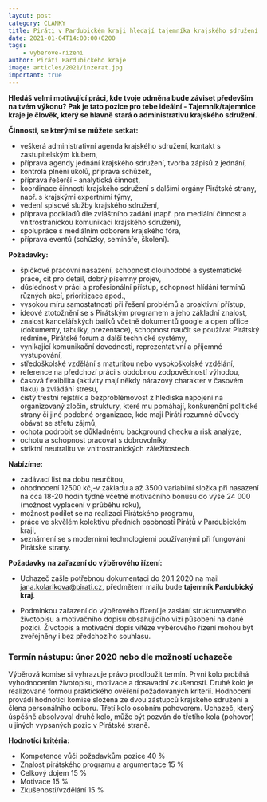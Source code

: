 ```yaml
---
layout: post
category: CLANKY
title: Piráti v Pardubickém kraji hledají tajemníka krajského sdružení
date: 2021-01-04T14:00:00+0200
tags: 
    - vyberove-rizeni
author: Piráti Pardubického kraje
image: articles/2021/inzerat.jpg
important: true
---
```


**Hledáš velmi motivující práci, kde tvoje odměna bude záviset především na tvém výkonu? 
Pak je tato pozice pro tebe ideální - Tajemník/tajemnice kraje je člověk, který se hlavně stará o administrativu krajského sdružení.**

**Činnosti, se kterými se můžete setkat:**
- veškerá administrativní agenda krajského sdružení, kontakt s zastupitelským klubem,
- příprava agendy jednání krajského sdružení, tvorba zápisů z jednání,
- kontrola plnění úkolů, příprava schůzek,
- příprava řešerší - analytická činnost,
- koordinace činností krajského sdružení s dalšími orgány Pirátské strany, např. s krajskými expertními týmy,
- vedení spisové služby krajského sdružení,
- příprava podkladů dle zvláštního zadání (např. pro mediální činnost a vnitrostranickou komunikaci krajského sdružení),
- spolupráce s mediálním odborem krajského fóra,
- příprava eventů (schůzky, semináře, školení).

**Požadavky:**
- špičkové pracovní nasazení, schopnost dlouhodobé a systematické práce, cit pro detail, dobrý písemný projev,
- důslednost v práci a profesionální přístup, schopnost hlídání termínů různých akcí, prioritizace apod.,
- vysokou míru samostatnosti při řešení problémů a proaktivní přístup,
- ideové ztotožnění se s Pirátským programem a jeho základní znalost,
- znalost kancelářských balíků včetně dokumentů google a open office (dokumenty, tabulky, prezentace), schopnost naučit se používat Pirátský redmine, Pirátské fórum a další technické systémy,
- vynikající komunikační dovednosti, reprezentativní a příjemné vystupování,
- středoškolské vzdělání s maturitou nebo vysokoškolské vzdělání,
- reference na předchozí práci s obdobnou zodpovědností výhodou,
- časová flexibilita (aktivity mají někdy nárazový charakter v časovém tlaku) a zvládání stresu,
- čistý trestní rejstřík a bezproblémovost z hlediska napojení na organizovaný zločin, struktury, které mu pomáhají, konkurenční politické strany či jiné podobné organizace, kde mají Piráti rozumné důvody obávat se střetu zájmů,
- ochota podrobit se důkladnému background checku a risk analýze,
- ochotu a schopnost pracovat s dobrovolníky,
- striktní neutralitu ve vnitrostranických záležitostech.

**Nabízíme:**
- zadávací list na dobu neurčitou,
- ohodnocení 12500 kč,-v základu a až 3500 variabilní složka při nasazení na cca 18-20 hodin týdně včetně motivačního bonusu do výše 24 000 (možnost vyplacení v průběhu roku),
- možnost podílet se na realizaci Pirátského programu,
- práce ve skvělém kolektivu předních osobností Pirátů v Pardubickém kraji,
- seznámení se s moderními technologiemi používanými při fungování Pirátské strany.

**Požadavky na zařazení do výběrového řízení:**
- Uchazeč zašle potřebnou dokumentaci do 20.1.2020 na mail jana.kolarikova@pirati.cz, předmětem mailu bude **tajemník Pardubický kraj**.

- Podmínkou zařazení do výběrového řízení je zaslání strukturovaného životopisu a motivačního dopisu obsahujícího vizi působení na dané pozici. Životopis a motivační dopis vítěze výběrového řízení mohou být zveřejněny i bez předchozího souhlasu.

### Termín nástupu: únor 2020 nebo dle možností uchazeče

Výběrová komise si vyhrazuje právo prodloužit termín. První kolo probíhá vyhodnocením životopisu, motivace a dosavadní zkušenosti. Druhé kolo je realizované formou praktického ověření požadovaných kriterií. Hodnocení provádí hodnotící komise složena ze dvou zástupců krajského sdružení a člena personálního odboru. Třetí kolo osobním pohovorem. Uchazeč, který úspěšně absolvoval druhé kolo, může být pozván do třetího kola (pohovor) u jiných vypsaných pozic v Pirátské straně.

**Hodnotící kritéria:**

- Kompetence vůči požadavkům pozice 40 %
- Znalost pirátského programu a argumentace 15 %
- Celkový dojem 15 %
- Motivace 15 %
- Zkušenosti/vzdělání 15 %
